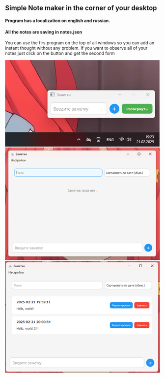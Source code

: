 ## Simple Note maker in the corner of your desktop

#### Program has a localization on english and russian.
#### All the notes are saving in **notes.json**
You can use the firs program on the top of all windows so you can add an instant thought without any problem.
If you want to observe all of your notes just click on the button and get the second form

![First form on the corner of the desktop](https://github.com/rintaru123/NoteApp/blob/main/screenshots/firstForm.png)
![Second form](https://github.com/rintaru123/NoteApp/blob/main/screenshots/secondForm.png)
![Second form with added notes](https://github.com/rintaru123/NoteApp/blob/main/screenshots/secondFormWithNotes.png)
